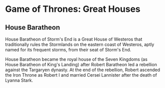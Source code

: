 # Game of Thrones: Great Houses

## House Baratheon

House Baratheon of Storm's End is a Great House of Westeros that traditionally rules the Stormlands on the eastern coast of Westeros, aptly named for its frequent storms, from their seat of Storm's End.

House Baratheon became the royal house of the Seven Kingdoms (as House Baratheon of King's Landing) after Robert Baratheon led a rebellion against the Targaryen dynasty. At the end of the rebellion, Robert ascended the Iron Throne as Robert I and married Cersei Lannister after the death of Lyanna Stark.
